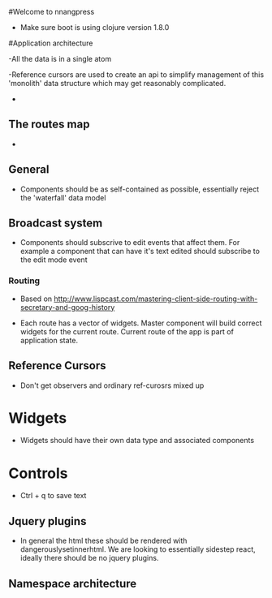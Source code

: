 #Welcome to nnangpress

- Make sure boot is using clojure version 1.8.0

#Application architecture

-All the data is in a single atom

-Reference cursors are used to create an api to simplify management of this 'monolith' data
structure which may get reasonably complicated.

-

## The routes map

-

## General

- Components should be as self-contained as possible, essentially reject the 'waterfall' data model

## Broadcast system

- Components should subscrive to edit events that affect them. For example a component that
can have it's text edited should subscribe to the edit mode event

### Routing

- Based on http://www.lispcast.com/mastering-client-side-routing-with-secretary-and-goog-history

- Each route has a vector of widgets. Master component will build correct widgets for the
current route. Current route of the app is part of application state.

## Reference Cursors

- Don't get observers and ordinary ref-curosrs mixed up

# Widgets

- Widgets should have their own data type and associated components

# Controls

- Ctrl + q to save text

## Jquery plugins

- In general the html these should be rendered with dangerouslysetinnerhtml. 
We are looking to essentially sidestep react, ideally there should be no 
jquery plugins.

## Namespace architecture

